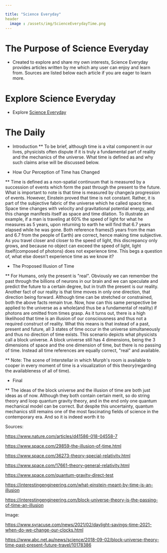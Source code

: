 ```yaml
---

title: "Science Everyday"
header
  image : /assets/img/ScienceEverydayTime.png
---
```


# The Purpose of Science Everyday

* Created to explore and share my own interests, Science Everyday provides articles written by me which any user can enjoy and learn from. Sources are listed below each article if you are eager to learn more. 

# Explore Science Everyday

* Explore <a href="https://scienceeveryday.godaddysites.com/"> Science Everyday </a>

# The Daily
* Introduction
** To be brief, although time is a vital component in our lives, physicists often dispute if it is truly a fundamental part of reality and the mechanics of the universe. What time is defined as and why such claims arise will be discussed below.

* How Our Perception of Time has Changed

** Time is defined as a non-spatial continuum that is measured by a succession of events which form the past through the present to the future. What is important to note is that time is measured by change/a progression of events. However, Einstein proved that time is not constant. Rather, it is part of the subjective fabric of the universe which he called space time.  Space time changes with velocity and gravitational potential energy, and this change manifests itself as space and time dilation. To illustrate an example, if a man is traveling at 60% the speed of light for what he measures as 5 years, upon returning to earth he will find that 6.7 years elapsed while he was gone. Both reference frames(5 years from the man and 6.7 from the people of Earth) are correct, hence making time subjective. As you travel closer and closer to the speed of light, this discrepancy only grows, and because no object can exceed the speed of light, light itself(composed of photons) does not experience time. This begs a question of, what else doesn't experience time as we know it?

* The Proposed Illusion of Time

** For Humans, only the present is "real". Obviously we can remember the past through the billions of neurons in our brain and we can speculate and predict the future to a certain degree, but in truth the present is our reality. Another fact of our reality is that time moves in only one direction, that direction being forward. Although time can be stretched or constrained, both the above facts remain true. Now, how can this same perspective be applied to the universe as a whole(and thus be a fundamental of reality) if photons are omitted from times grasp. As it turns out, there is a high likelihood that time is an illusion of our consciousness and thus not a required construct of reality. What this means is that instead of a past, present and future, all 3 states of time occur in the universe simultaneously and thus no direction of time exists. This scenario depicts what physicists call a block universe. A block universe still has 4 dimensions, being the 3 dimensions of space and the one dimension of time, but there is no passing of time. Instead all time references are equally correct, "real" and available.

** Note: The scene of Interstellar in which Murph's room is available to cooper in every moment of time is a visualization of this theory(regarding the availableness of all of time).

* Final

** The ideas of the block universe and the illusion of time are both just ideas as of now. Although they both contain certain merit, so do string theory and loop quantum gravity theory, and in the end only one quantum mechanical model can be correct. But despite this uncertainty, quantum mechanics still remains one of the most fascinating fields of science in the contemporary era. And so it is indeed worth it to 







Sources:

https://www.nature.com/articles/d41586-018-04558-7

https://www.space.com/29859-the-illusion-of-time.html

https://www.space.com/36273-theory-special-relativity.html

https://www.space.com/17661-theory-general-relativity.html

https://www.space.com/quantum-gravity-direct-test

https://interestingengineering.com/what-einstein-meant-by-time-is-an-illusion

https://interestingengineering.com/block-universe-theory-is-the-passing-of-time-an-illusion

Image:

https://www.syracuse.com/news/2021/02/daylight-savings-time-2021-when-do-we-change-our-clocks.html

https://www.abc.net.au/news/science/2018-09-02/block-universe-theory-time-past-present-future-travel/10178386
